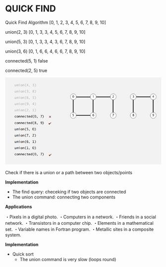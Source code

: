 # QUICK FIND

Quick Find Algorithm
[0, 1, 2, 3, 4, 5, 6, 7, 8, 9, 10]

union(2, 3)
[0, 1, 3, 3, 4, 5, 6, 7, 8, 9, 10]

union(5, 3)
[0, 1, 3, 3, 4, 3, 6, 7, 8, 9, 10]

union(3, 6)
[0, 1, 6, 6, 4, 6, 6, 7, 8, 9, 10]

connected(5, 1)
false

connected(2, 5)
true



![Quick Find](./quick-find1.png)

Check if there is a union or a path between two objects/points

__Implementation__
- The find query: checeking if two objects are connected
- The union command: connecting two components

__Applications__

・Pixels in a digital photo.
・Computers in a network.
・Friends in a social network.
・Transistors in a computer chip.
・Elements in a mathematical set.
・Variable names in Fortran program.
・Metallic sites in a composite system.


__Implementation__
* Quick sort
  - The union command is very slow (loops round)